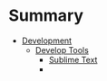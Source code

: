 # Summary
* [Development](development/README.md)
  * [Develop Tools](development/developtools/README.md)
    - [Sublime Text](development/developtools/sublimetext.md)
    - 